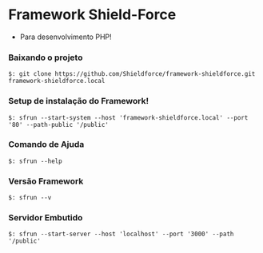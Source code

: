 # Framework Shield-Force
- Para desenvolvimento PHP!


### Baixando o projeto

```
$: git clone https://github.com/Shieldforce/framework-shieldforce.git framework-shieldforce.local
```

### Setup de instalação do Framework!

```
$: sfrun --start-system --host 'framework-shieldforce.local' --port '80' --path-public '/public'
```

### Comando de Ajuda

```
$: sfrun --help
```

### Versão Framework

```
$: sfrun --v
```

### Servidor Embutido

```
$: sfrun --start-server --host 'localhost' --port '3000' --path '/public'
```